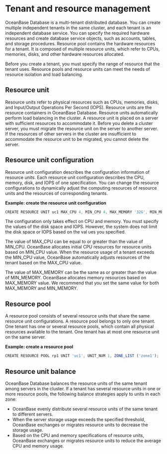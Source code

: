 Tenant and resource management
==============================

OceanBase Database is a multi-tenant distributed database. You can create multiple independent tenants in the same cluster, and each tenant is an independent database service. You can specify the required hardware resources and create database service objects, such as accounts, tables, and storage procedures. Resource pool contains the hardware resources for a tenant. It is composed of multiple resource units, which refer to CPUs, memories, disks, and other hardware resources allocated.

Before you create a tenant, you must specify the range of resource that the tenant uses. Resource pools and resource units can meet the needs of resource isolation and load balancing.

Resource unit 
----------------------

Resource units refer to physical resources such as CPUs, memories, disks, and Input/Output Operations Per Second (IOPS). Resource units are the resource containers in OceanBase Database. Resource units automatically perform load balancing in the cluster. A resource unit is placed on a server with sufficient resources to accommodate it. Before you delete a cluster server, you must migrate the resource unit on the server to another server. If the resources of other servers in the cluster are insufficient to accommodate the resource unit to be migrated, you cannot delete the server.

Resource unit configuration 
------------------------------------

Resource unit configuration describes the configuration information of resource units. Each resource unit configuration describes the CPU, memory, disk, and IOPS of one specification. You can change the resource configurations to dynamically adjust the computing resources of resource units and the resources of corresponding tenants.

**Example: create the resource unit configuration**

```javascript
CREATE RESOURCE UNIT uc1 MAX_CPU 4, MIN_CPU 4, MAX_MEMORY '32G', MIN_MEMORY '32G', MAX_IOPS 128, MIN_IOPS 128, MAX_DISK_SIZE '2T', MAX_SESSION_NUM 64;
```

The configuration only takes effect on CPU and memory. You must specify the values of the disk space and IOPS. However, the system does not limit the disk space or IOPS based on the val ues you specified.

The value of MAX_CPU can be equal to or greater than the value of MIN_CPU. OceanBase allocates initial CPU resources for resource units based on MIN_CPU value. When the resource usage of a tenant exceeds the MIN_CPU value, OceanBase automatically adjusts resources of the tenant based on the MAX_CPU value.

The value of MAX_MEMORY can be the same as or greater than the value of MIN_MEMORY. OceanBase allocates memory resources based on MAX_MEMORY value. We recommend that you set the same value for both MAX_MEMORY and MIN_MEMORY.

Resource pool 
----------------------

A resource pool consists of several resource units that share the same resource unit configurations. A resource pool belongs to only one tenant. One tenant has one or several resource pools, which contain all physical resources available to the tenant. One tenant has at most one resource unit on the same server.

**Example: create a resource pool**

```javascript
CREATE RESOURCE POOL rp1 UNIT 'uc1', UNIT_NUM 1, ZONE_LIST ('zone1');
```

Resource unit balance 
------------------------------

OceanBase Database balances the resource units of the same tenant among servers in the cluster. If a tenant has several resource units in one or more resource pools, the following balance strategies apply to units in each zone:

* OceanBase evenly distribute several resource units of the same tenant to different servers.
* When the server storage usage exceeds the specified threshold, OceanBase exchanges or migrates resource units to decrease the storage usage.
* Based on the CPU and memory specifications of resource units, OceanBase exchanges or migrates resource units to reduce the average CPU and memory usage.

